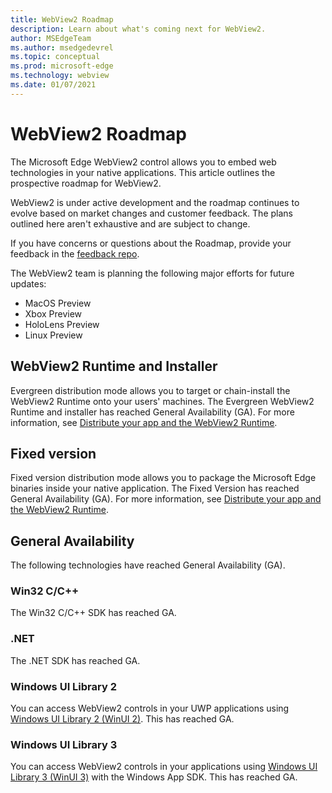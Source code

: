 ```yaml
---
title: WebView2 Roadmap
description: Learn about what's coming next for WebView2.
author: MSEdgeTeam
ms.author: msedgedevrel
ms.topic: conceptual
ms.prod: microsoft-edge
ms.technology: webview
ms.date: 01/07/2021
---
```

# WebView2 Roadmap

The Microsoft Edge WebView2 control allows you to embed web technologies in your native applications.  This article outlines the prospective roadmap for WebView2.

WebView2 is under active development and the roadmap continues to evolve based on market changes and customer feedback.  The plans outlined here aren't exhaustive and are subject to change.

If you have concerns or questions about the Roadmap, provide your feedback in the [feedback repo](https://github.com/MicrosoftEdge/WebViewFeedback).

The WebView2 team is planning the following major efforts for future updates:

* MacOS Preview
* Xbox Preview
* HoloLens Preview
* Linux Preview


<!-- ====================================================================== -->
## WebView2 Runtime and Installer

Evergreen distribution mode allows you to target or chain-install the WebView2 Runtime onto your users' machines.  The Evergreen WebView2 Runtime and installer has reached General Availability (GA).  For more information, see [Distribute your app and the WebView2 Runtime](concepts/distribution.md).


<!-- ====================================================================== -->
## Fixed version

Fixed version distribution mode allows you to package the Microsoft Edge binaries <!--(a specific version of the WebView2 Runtime)--> inside your native application.  The Fixed Version has reached General Availability (GA).  For more information, see [Distribute your app and the WebView2 Runtime](concepts/distribution.md).


<!-- ====================================================================== -->
## General Availability

The following technologies have reached General Availability (GA).

### Win32 C/C++

The Win32 C/C++ SDK has reached GA.

### .NET

The .NET SDK has reached GA.

### Windows UI Library 2

You can access WebView2 controls in your UWP applications using [Windows UI Library 2 (WinUI 2)](https://docs.microsoft.com/en-us/microsoft-edge/webview2/get-started/winui2). This has reached GA.

### Windows UI Library 3

You can access WebView2 controls in your applications using [Windows UI Library 3 (WinUI 3)](/uwp/toolkits/winui3/index) with the Windows App SDK.  This has reached GA.
